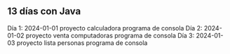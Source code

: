 ## 13 días con Java 

Día 1: 2024-01-01 proyecto calculadora programa de consola
Día 2: 2024-01-02 proyecto venta computadoras programa de consola
Día 3: 2024-01-03 proyecto lista personas programa de consola